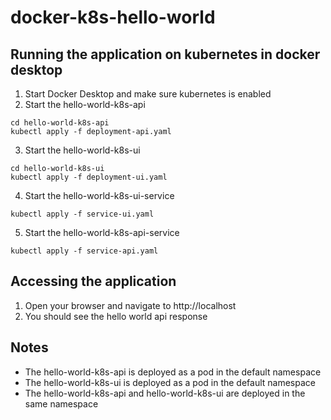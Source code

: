 # docker-k8s-hello-world

## Running the application on kubernetes in docker desktop
1. Start Docker Desktop and make sure kubernetes is enabled
2. Start the hello-world-k8s-api
```
cd hello-world-k8s-api
kubectl apply -f deployment-api.yaml
```
3. Start the hello-world-k8s-ui
```
cd hello-world-k8s-ui
kubectl apply -f deployment-ui.yaml
```
4. Start the hello-world-k8s-ui-service
```
kubectl apply -f service-ui.yaml
```
5. Start the hello-world-k8s-api-service
```
kubectl apply -f service-api.yaml
```

## Accessing the application
1. Open your browser and navigate to http://localhost
2. You should see the hello world api response

## Notes
- The hello-world-k8s-api is deployed as a pod in the default namespace
- The hello-world-k8s-ui is deployed as a pod in the default namespace
- The hello-world-k8s-api and hello-world-k8s-ui are deployed in the same namespace
